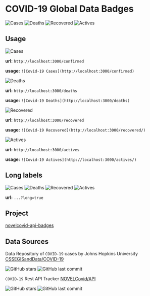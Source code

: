 # COVID-19 Global Data Badges
![Cases](http://localhost:3000/confirmed) ![Deaths](http://localhost:3000/deaths) ![Recovered](http://localhost:3000/recovered) ![Actives](http://localhost:3000/actives)

## Usage
![Cases](http://localhost:3000/confirmed)

**url:** `http://localhost:3000/confirmed`

**usage:** `![Covid-19 Cases](http://localhost:3000/confirmed)`


![Deaths](http://localhost:3000/deaths)

**url:** `http://localhost:3000/deaths`

**usage:** `![Covid-19 Deaths](http://localhost:3000/deaths)`


![Recovered](http://localhost:3000/recovered)

**url:** `http://localhost:3000/recovered`

**usage:** `![Covid-19 Recovered](http://localhost:3000/recovered/)`

![Actives](http://localhost:3000/actives)

**url:** `http://localhost:3000/actives`

**usage:** `![Covid-19 Actives](http://localhost:3000/actives/)`


## Long labels
![Cases](http://localhost:3000/confirmed?long=true)
![Deaths](http://localhost:3000/deaths?long=true)
![Recovered](http://localhost:3000/recovered?long=true)
![Actives](http://localhost:3000/actives?long=true)

**url:** `...?long=true`

## Project
[novelcovid-api-badges](https:/github.com/egbakou/novelcovid-api-badges)

## Data Sources

Data Repository of `COVID-19` cases by Johns Hopkins University [CSSEGISandData/COVID-19](https:/github.com/CSSEGISandData/COVID-19)

![GitHub stars](https:/img.shields.io/github/stars/CSSEGISandData/COVID-19)
![GitHub last commit](https:/img.shields.io/github/last-commit/CSSEGISandData/COVID-19)

`COVID-19` Rest API Tracker [NOVELCovid/API](https:/github.com/ExpDev07/coronavirus-tracker-api)

![GitHub stars](https:/img.shields.io/github/stars/NovelCOVID/API)
![GitHub last commit](https:/img.shields.io/github/last-commit/ExpDev07/coronavirus-tracker-api)

